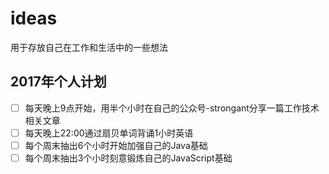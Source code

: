 # ideas
用于存放自己在工作和生活中的一些想法
## 2017年个人计划
- [ ] 每天晚上9点开始，用半个小时在自己的公众号-strongant分享一篇工作技术相关文章
- [ ] 每天晚上22:00通过扇贝单词背诵1小时英语
- [ ] 每个周末抽出6个小时开始加强自己的Java基础
- [ ] 每个周末抽出3个小时刻意锻炼自己的JavaScript基础
